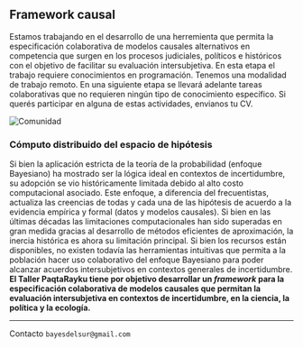 ## Framework causal

Estamos trabajando en el desarrollo de una herremienta que permita la especificación colaborativa de modelos causales alternativos en competencia que surgen en los procesos judiciales, políticos e históricos con el objetivo de facilitar su evaluación intersubjetiva. En esta etapa el trabajo requiere conocimientos en programación. Tenemos una modalidad de trabajo remoto. En una siguiente etapa se llevará adelante tareas colaborativas que no requieren ningún tipo de conocimiento específico. Si querés participar en alguna de estas actividades, envianos tu CV.

![Comunidad](../static/tapa_taller.png)

### Cómputo distribuido del espacio de hipótesis

Si bien la aplicación estricta de la teoría de la probabilidad (enfoque Bayesiano) ha mostrado ser la lógica ideal en contextos de incertidumbre, su adopción se vio históricamente limitada debido al alto costo computacional asociado. Este enfoque, a diferencia del frecuentistas, actualiza las creencias de todas y cada una de las hipótesis de acuerdo a la evidencia empírica y formal (datos y modelos causales). Si bien en las últimas décadas las limitaciones computacionales han sido superadas en gran medida gracias al desarrollo de métodos eficientes de aproximación, la inercia histórica es ahora su limitación principal. Si bien los recursos están disponibles, no existen todavía las herramientas intuitivas que permita a la población hacer uso colaborativo del enfoque Bayesiano para poder alcanzar acuerdos intersubjetivos en contextos generales de incertidumbre. **El Taller PaqtaRayku tiene por objetivo desarrollar un *framework* para la especificación colaborativa de modelos causales que permitan la evaluación intersubjetiva en contextos de incertidumbre, en la ciencia, la política y la ecología.**

---

Contacto `bayesdelsur@gmail.com`



